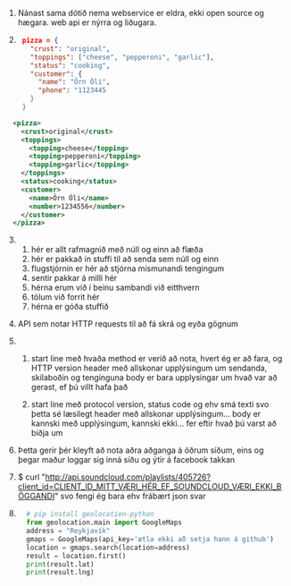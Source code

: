 1. Nánast sama dótið nema webservice er eldra, ekki open source og hægara. web api er nýrra og liðugara.

2. ```json
    pizza = {
      "crust": "original",
      "toppings": ["cheese", "pepperoni", "garlic"],
      "status": "cooking",
      "customer": {
        "name": "Örn Óli",
        "phone": "1123445
      }
    }
   ```

  ```xml
    <pizza>
      <crust>original</crust>
      <toppings>
        <topping>cheese</topping>
        <topping>pepperoni</topping>
        <topping>garlic</topping>
      </toppings>
      <status>cooking</status>
      <customer>
        <name>Örn Óli</name>
        <number>1234556</number>
      </customer>
    </pizza>
  ```

3.
    1. hér er allt rafmagnið með núll og einn að flæða
    2. hér er pakkað in stuffi til að senda sem núll og einn
    3. flugstjórnin er hér að stjórna mismunandi tengingum
    4. sentir pakkar á milli hér
    5. hérna erum við í beinu sambandi við eitthvern
    6. tölum við forrit hér
    7. hérna er góða stuffið

4. API sem notar HTTP requests til að fá skrá og eyða gögnum

5.
    1. start line með hvaða method er verið að nota, hvert ég er að fara, og HTTP version
       header með allskonar upplýsingum um sendanda, skilaboðin og tenginguna
       body er bara upplysingar um hvað var að gerast, ef þú villt hafa það

    2. start line með protocol version, status code og ehv smá texti svo þetta sé læsilegt
       header með allskonar upplýsingum...
       body er kannski með upplýsingum, kannski ekki... fer eftir hvað þú varst að biðja um

6. Þetta gerir þér kleyft að nota aðra aðganga á öðrum síðum, eins og þegar maður loggar
   sig inná síðu og ýtir á facebook takkan

7. $ curl "http://api.soundcloud.com/playlists/405726?client_id=CLIENT_ID_MITT_VÆRI_HÉR_EF_SOUNDCLOUD_VÆRI_EKKI_BÖGGANDI"
   svo fengi ég bara ehv frábært json svar

9. ```python
     # pip install geolocation-python
     from geolocation.main import GoogleMaps
     address = "Reykjavík"
     gmaps = GoogleMaps(api_key='ætla ekki að setja hann á github')
     location = gmaps.search(location=address)
     result = location.first()
     print(result.lat)
     print(result.lng)
   ```